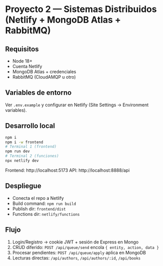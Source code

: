 # Proyecto 2 — Sistemas Distribuidos (Netlify + MongoDB Atlas + RabbitMQ)

## Requisitos
- Node 18+
- Cuenta Netlify
- MongoDB Atlas + credenciales
- RabbitMQ (CloudAMQP u otro)

## Variables de entorno
Ver `.env.example` y configurar en Netlify (Site Settings → Environment variables).

## Desarrollo local
```bash
npm i
npm i -w frontend
# Terminal 1 (frontend)
npm run dev
# Terminal 2 (funciones)
npx netlify dev
```

Frontend: http://localhost:5173
API:      http://localhost:8888/api

## Despliegue
- Conecta el repo a Netlify
- Build command: `npm run build`
- Publish dir: `frontend/dist`
- Functions dir: `netlify/functions`

## Flujo
1. Login/Registro → cookie JWT + sesión de Express en Mongo
2. CRUD diferido: `POST /api/queue/send` encola `{ entity, action, data }`
3. Procesar pendientes: `POST /api/queue/apply` aplica en MongoDB
4. Lecturas directas: `/api/authors`, `/api/authors/:id`, `/api/books`
